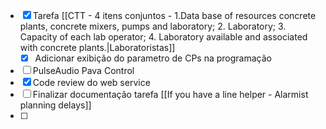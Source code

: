 - [x] Tarefa [[CTT - 4 itens conjuntos - 1.Data base of resources concrete plants, concrete mixers, pumps and laboratory; 2. Laboratory; 3. Capacity of each lab operator; 4. Laboratory available and associated with concrete plants.|Laboratoristas]]
	- [x] Adicionar exibição do parametro de CPs na programação
- [ ] PulseAudio Pava Control
- [x] Code review do web service
- [ ] Finalizar documentação tarefa [[If you have a line helper - Alarmist planning delays]]
- [ ] 